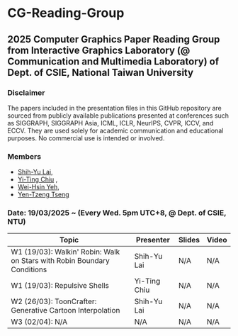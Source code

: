 # CG-Reading-Group
## 2025 Computer Graphics Paper Reading Group from Interactive Graphics Laboratory (@ Communication and Multimedia Laboratory) of Dept. of CSIE, National Taiwan University

### Disclaimer
The papers included in the presentation files in this GitHub repository are sourced from publicly available publications presented at conferences such as SIGGRAPH, SIGGRAPH Asia, ICML, ICLR, NeurIPS, CVPR, ICCV, and ECCV. They are used solely for academic communication and educational purposes. No commercial use is intended or involved.

### Members
- [Shih-Yu Lai](https://www.linkedin.com/in/shih-yu-lai), 
- [Yi-Ting Chiu](https://tw.linkedin.com/in/yi-ting-chiu-9b2355230) ,
- [Wei-Hsin Yeh](https://www.linkedin.com/in/wei-hsin-yeh-1b4000215),
- [Yen-Tzeng Tseng]()

###  Date: 19/03/2025 ~ (Every Wed. 5pm UTC+8, @ Dept. of CSIE, NTU)

| Topic                 | Presenter            | Slides                   | Video                                   |
|--------------------------------------------------------------------------------------------------------|----------------------|--------------------------------------------------------------------------------------------------------------|-----------------------------------------|
| W1 (19/03): Walkin' Robin: Walk on Stars with Robin Boundary Conditions  | Shih-Yu Lai | N/A   | N/A   |
| W1 (19/03): Repulsive Shells  | Yi-Ting Chiu | N/A | N/A                                     |
| W2 (26/03): ToonCrafter: Generative Cartoon Interpolation   | Shih-Yu Lai    | N/A       | N/A  |
| W3 (02/04):    N/A                |   N/A      | N/A                   | N/A                                     |
